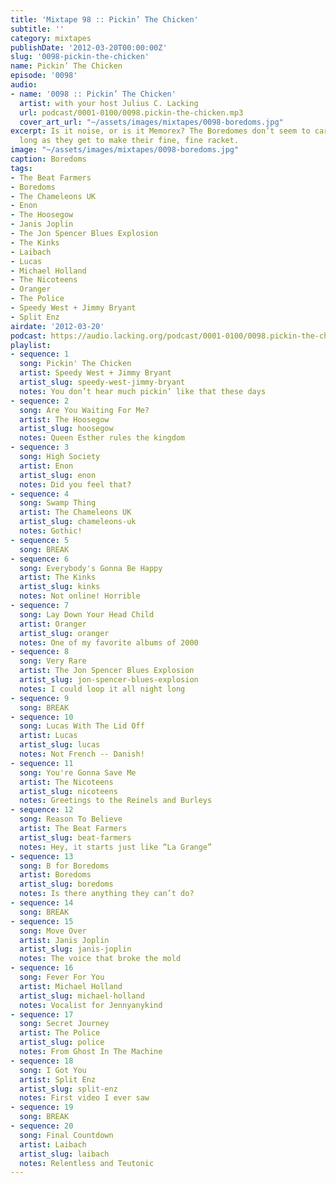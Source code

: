 ```yaml
---
title: 'Mixtape 98 :: Pickin’ The Chicken'
subtitle: ''
category: mixtapes
publishDate: '2012-03-20T00:00:00Z'
slug: '0098-pickin-the-chicken'
name: Pickin’ The Chicken
episode: '0098'
audio:
- name: '0098 :: Pickin’ The Chicken'
  artist: with your host Julius C. Lacking
  url: podcast/0001-0100/0098.pickin-the-chicken.mp3
  cover_art_url: "~/assets/images/mixtapes/0098-boredoms.jpg"
excerpt: Is it noise, or is it Memorex? The Boredomes don’t seem to care much, as
  long as they get to make their fine, fine racket.
image: "~/assets/images/mixtapes/0098-boredoms.jpg"
caption: Boredoms
tags:
- The Beat Farmers
- Boredoms
- The Chameleons UK
- Enon
- The Hoosegow
- Janis Joplin
- The Jon Spencer Blues Explosion
- The Kinks
- Laibach
- Lucas
- Michael Holland
- The Nicoteens
- Oranger
- The Police
- Speedy West + Jimmy Bryant
- Split Enz
airdate: '2012-03-20'
podcast: https://audio.lacking.org/podcast/0001-0100/0098.pickin-the-chicken.mp3
playlist:
- sequence: 1
  song: Pickin' The Chicken
  artist: Speedy West + Jimmy Bryant
  artist_slug: speedy-west-jimmy-bryant
  notes: You don’t hear much pickin’ like that these days
- sequence: 2
  song: Are You Waiting For Me?
  artist: The Hoosegow
  artist_slug: hoosegow
  notes: Queen Esther rules the kingdom
- sequence: 3
  song: High Society
  artist: Enon
  artist_slug: enon
  notes: Did you feel that?
- sequence: 4
  song: Swamp Thing
  artist: The Chameleons UK
  artist_slug: chameleons-uk
  notes: Gothic!
- sequence: 5
  song: BREAK
- sequence: 6
  song: Everybody's Gonna Be Happy
  artist: The Kinks
  artist_slug: kinks
  notes: Not online! Horrible
- sequence: 7
  song: Lay Down Your Head Child
  artist: Oranger
  artist_slug: oranger
  notes: One of my favorite albums of 2000
- sequence: 8
  song: Very Rare
  artist: The Jon Spencer Blues Explosion
  artist_slug: jon-spencer-blues-explosion
  notes: I could loop it all night long
- sequence: 9
  song: BREAK
- sequence: 10
  song: Lucas With The Lid Off
  artist: Lucas
  artist_slug: lucas
  notes: Not French -- Danish!
- sequence: 11
  song: You're Gonna Save Me
  artist: The Nicoteens
  artist_slug: nicoteens
  notes: Greetings to the Reinels and Burleys
- sequence: 12
  song: Reason To Believe
  artist: The Beat Farmers
  artist_slug: beat-farmers
  notes: Hey, it starts just like “La Grange”
- sequence: 13
  song: B for Boredoms
  artist: Boredoms
  artist_slug: boredoms
  notes: Is there anything they can’t do?
- sequence: 14
  song: BREAK
- sequence: 15
  song: Move Over
  artist: Janis Joplin
  artist_slug: janis-joplin
  notes: The voice that broke the mold
- sequence: 16
  song: Fever For You
  artist: Michael Holland
  artist_slug: michael-holland
  notes: Vocalist for Jennyanykind
- sequence: 17
  song: Secret Journey
  artist: The Police
  artist_slug: police
  notes: From Ghost In The Machine
- sequence: 18
  song: I Got You
  artist: Split Enz
  artist_slug: split-enz
  notes: First video I ever saw
- sequence: 19
  song: BREAK
- sequence: 20
  song: Final Countdown
  artist: Laibach
  artist_slug: laibach
  notes: Relentless and Teutonic
---
```


